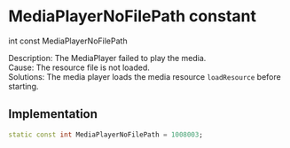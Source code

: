 


# MediaPlayerNoFilePath constant







int const MediaPlayerNoFilePath
  




<p>Description: The MediaPlayer failed to play the media. <br>Cause: The resource file is not loaded. <br> Solutions: The media player loads the media resource <code>loadResource</code> before starting.</p>



## Implementation

```dart
static const int MediaPlayerNoFilePath = 1008003;
```







